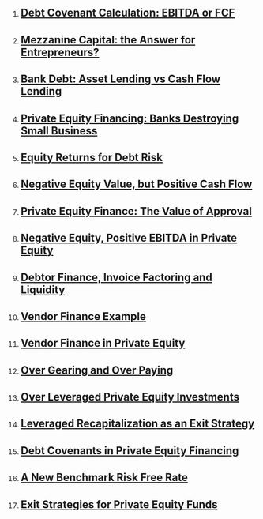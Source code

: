<ol><li><h2><a
href="http://www.theprivateequiteer.com/debt-covenant-calculations-ebitda-fcf/">Debt Covenant Calculation: EBITDA or FCF</a></h2></li><li><h2><a
href="http://www.theprivateequiteer.com/mezzanine-capital-private-equity/">Mezzanine Capital: the Answer for Entrepreneurs?</a></h2></li><li><h2><a
href="http://www.theprivateequiteer.com/asset-lending-vs-cash-flow/">Bank Debt: Asset Lending vs Cash Flow Lending</a></h2></li><li><h2><a
href="http://www.theprivateequiteer.com/private-equity-financing-banks/">Private Equity Financing: Banks Destroying Small Business</a></h2></li><li><h2><a
href="http://www.theprivateequiteer.com/equity-returns-debt-private-equity/">Equity Returns for Debt Risk</a></h2></li><li><h2><a
href="http://www.theprivateequiteer.com/negative-equity-value-positive-cash-flow/">Negative Equity Value, but Positive Cash Flow</a></h2></li><li><h2><a
href="http://www.theprivateequiteer.com/private-equity-financing/">Private Equity Finance: The Value of Approval</a></h2></li><li><h2><a
href="http://www.theprivateequiteer.com/negative-equity-positive-ebitda/">Negative Equity, Positive EBITDA in Private Equity</a></h2></li><li><h2><a
href="http://www.theprivateequiteer.com/debtor-finance-invoice-factoring-liquidity/">Debtor Finance, Invoice Factoring and Liquidity</a></h2></li><li><h2><a
href="http://www.theprivateequiteer.com/vendor-financing-example/">Vendor Finance Example</a></h2></li><li><h2><a
href="http://www.theprivateequiteer.com/vendor-finance-private-equity/">Vendor Finance in Private Equity</a></h2></li><li><h2><a
href="http://www.theprivateequiteer.com/over-gearing-over-paying/">Over Gearing and Over Paying</a></h2></li><li><h2><a
href="http://www.theprivateequiteer.com/over-leveraged-private-equity-investments/">Over Leveraged Private Equity Investments</a></h2></li><li><h2><a
href="http://www.theprivateequiteer.com/leveraged-recapitalization-exit-strategy/">Leveraged Recapitalization as an Exit Strategy</a></h2></li><li><h2><a
href="http://www.theprivateequiteer.com/debt-covenants/">Debt Covenants in Private Equity Financing</a></h2></li><li><h2><a
href="http://www.theprivateequiteer.com/risk-free-rate/">A New Benchmark Risk Free Rate</a></h2></li><li><h2><a
href="http://www.theprivateequiteer.com/exit-strategies-private-equity-funds/">Exit Strategies for Private Equity Funds</a></h2></li></ol>
